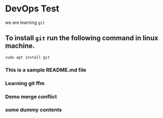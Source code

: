 # DevOps Test
we are learning `git`

## To install `git` run the following command in linux machine.
`sudo apt install git`

### This is a sample README.md file

### Learning git ffm
### Demo merge conflict
### some dummy contents
